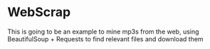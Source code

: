 # WebScrap
This is going to be an example to mine mp3s from the web, using BeautifulSoup + Requests to find relevant files and download them
